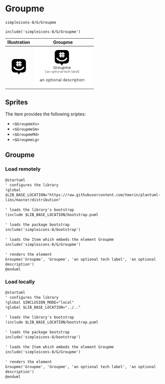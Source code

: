 # Groupme


```text
simpleicons-8/G/Groupme
```

```text
include('simpleicons-8/G/Groupme')
```



| Illustration | Groupme |
| :---: | :---: |
| ![illustration for Illustration](../../simpleicons-8/G/Groupme.png) | ![illustration for Groupme](../../simpleicons-8/G/Groupme.Local.png) |



## Sprites
The item provides the following sriptes:

- `<$GroupmeXs>`
- `<$GroupmeSm>`
- `<$GroupmeMd>`
- `<$GroupmeLg>`





## Groupme

### Load remotely
```plantuml
@startuml
' configures the library
!global $LIB_BASE_LOCATION="https://raw.githubusercontent.com/tmorin/plantuml-libs/master/distribution"

' loads the library's bootstrap
!include $LIB_BASE_LOCATION/bootstrap.puml

' loads the package bootstrap
include('simpleicons-8/bootstrap')

' loads the Item which embeds the element Groupme
include('simpleicons-8/G/Groupme')

' renders the element
Groupme('Groupme', 'Groupme', 'an optional tech label', 'an optional description')
@enduml
```

### Load locally
```plantuml
@startuml
' configures the library
!global $INCLUSION_MODE="local"
!global $LIB_BASE_LOCATION="../.."

' loads the library's bootstrap
!include $LIB_BASE_LOCATION/bootstrap.puml

' loads the package bootstrap
include('simpleicons-8/bootstrap')

' loads the Item which embeds the element Groupme
include('simpleicons-8/G/Groupme')

' renders the element
Groupme('Groupme', 'Groupme', 'an optional tech label', 'an optional description')
@enduml
```

